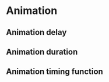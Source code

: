 <script setup>
import CdxDocsTokensTable from '../../src/components/tokens/TokensTable.vue';
import tokens from '@wikimedia/codex-design-tokens/theme-wikimedia-ui.json';
</script>

# Animation

## Animation delay

<cdx-docs-tokens-table
	:tokens="tokens['animation-delay']"
	token-demo="CdxDocsTokenDemo"
	token-category="animation"
	css-property="animation-delay"
	style-target="inner"
/>

## Animation duration

<cdx-docs-tokens-table
	:tokens="tokens['animation-duration']"
	token-demo="CdxDocsTokenDemo"
	token-category="animation"
	css-property="animation-duration"
	style-target="inner"
/>

## Animation timing function

<cdx-docs-tokens-table
	:tokens="tokens['animation-timing-function']"
	token-demo="CdxDocsTokenDemo"
	token-category="animation"
	css-property="animation-timing-function"
	style-target="inner"
/>